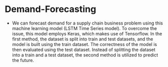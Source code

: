 # Demand-Forecasting
- We can forecast demand for a supply chain business problem using this machine learning model (LSTM Time Series model). To overcome the issue, this model employs Keras, which makes use of Tensorflow. In the first method, the dataset is split into train and test datasets, and the model is built using the train dataset. The correctness of the model is then evaluated using the test dataset. Instead of splitting the dataset into a train and a test dataset, the second method is utilized to predict the future.
